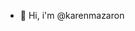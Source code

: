 - 👋 Hi, i'm @karenmazaron
<!---
karenmazaron/karenmazaron is a ✨ special ✨ repository because its `README.md` (this file) appears on your GitHub profile.
You can click the Preview link to take a look at your changes.
--->
